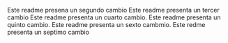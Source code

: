 Este readme presena un segundo cambio
Este readme presenta un tercer cambio
Este readme presenta un cuarto cambio.
Este readme presenta un quinto cambio.
Este readme presenta un sexto cambmio.
Este redme presenta un septimo cambio
